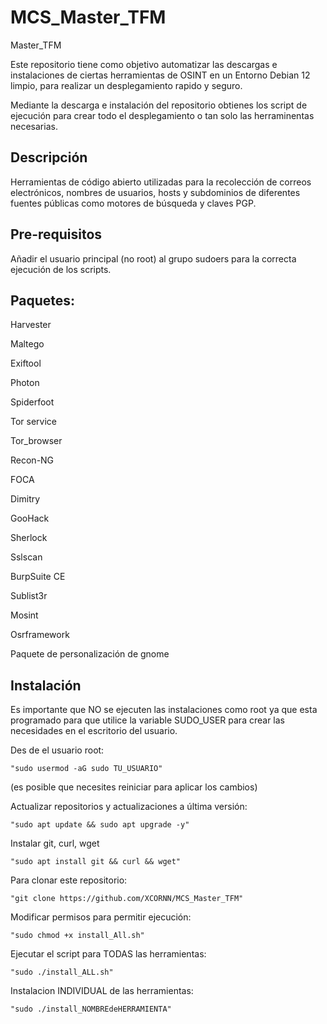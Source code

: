 # MCS_Master_TFM
Master_TFM

Este repositorio tiene como objetivo automatizar las descargas e instalaciones de ciertas herramientas de OSINT en un Entorno Debian 12 limpio, para realizar un desplegamiento rapido y seguro.

Mediante la descarga e instalación del repositorio obtienes los script de ejecución para crear todo el desplegamiento o tan solo las herraminentas necesarias.

## Descripción
Herramientas de código abierto utilizadas para la recolección de correos electrónicos, nombres de usuarios, hosts y subdominios de diferentes fuentes públicas como motores de búsqueda y claves PGP.

## Pre-requisitos

Añadir el usuario principal (no root) al grupo sudoers para la correcta ejecución de los scripts.

## Paquetes:

Harvester

Maltego

Exiftool

Photon

Spiderfoot

Tor service

Tor_browser

Recon-NG

FOCA

Dimitry

GooHack

Sherlock

Sslscan

BurpSuite CE

Sublist3r

Mosint

Osrframework

Paquete de personalización de gnome

## Instalación

Es importante que NO se ejecuten las instalaciones como root ya que esta programado para que utilice la variable SUDO_USER para crear las necesidades en el escritorio del usuario.

Des de el usuario root:

    "sudo usermod -aG sudo TU_USUARIO"

(es posible que necesites reiniciar para aplicar los cambios)

Actualizar repositorios y actualizaciones a última versión:

    "sudo apt update && sudo apt upgrade -y"

Instalar git, curl, wget

    "sudo apt install git && curl && wget"

Para clonar este repositorio:

    "git clone https://github.com/XCORNN/MCS_Master_TFM"

Modificar permisos para permitir ejecución:

    "sudo chmod +x install_All.sh"

Ejecutar el script para TODAS las herramientas: 

    "sudo ./install_ALL.sh" 

Instalacion INDIVIDUAL de las herramientas: 
    
    "sudo ./install_NOMBREdeHERRAMIENTA"
